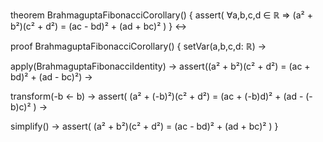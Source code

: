 theorem BrahmaguptaFibonacciCorollary() {
  assert(
    ∀a,b,c,d ∈ ℝ ⇒ 
    (a² + b²)(c² + d²) = (ac - bd)² + (ad + bc)²
  )
} ↔

proof BrahmaguptaFibonacciCorollary() {
  setVar(a,b,c,d: ℝ) →
  
  apply(BrahmaguptaFibonacciIdentity) →
  assert((a² + b²)(c² + d²) = (ac + bd)² + (ad - bc)²) →
  
  transform(-b ← b) →
  assert(
    (a² + (-b)²)(c² + d²) = (ac + (-b)d)² + (ad - (-b)c)²
  ) →
  
  simplify() →
  assert(
    (a² + b²)(c² + d²) = (ac - bd)² + (ad + bc)²
  )
}